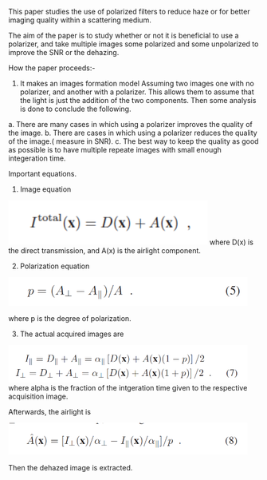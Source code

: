 
This paper studies the use of polarized filters to reduce haze or for better imaging quality within a scattering medium.

The aim of the paper is to study whether or not it is beneficial to use a polarizer, and take multiple images some polarized and some unpolarized to improve the SNR or the dehazing.

How the paper proceeds:-

1. It makes an images formation model Assuming two images one with no polarizer, and another with a polarizer. This allows them to assume that the light is just the addition of the two components. Then some analysis is done to conclude the following.

a. There are many cases in which using a polarizer improves the quality of the image.
b. There are cases in which using a polarizer reduces the quality of the image.( measure in SNR).
c. The best way to keep the quality as good as possible is to have multiple repeate images with small enough integeration time.

Important equations.

1. Image equation

<img src ="https://github.com/motazmuhammad/Papers_summary/blob/master/Polarization_Beneficial/pictures/Equation_1(Measured_image).png"  width ="400px">
where D(x) is the direct transmission, and A(x) is the airlight component.

2. Polarization equation

<img src ="https://github.com/motazmuhammad/Papers_summary/blob/master/Polarization_Beneficial/pictures/Equation_5.png" width ="480px">

where p is the degree of polarization.

3. The actual acquired images are

<img src ="https://github.com/motazmuhammad/Papers_summary/blob/master/Polarization_Beneficial/pictures/Equation_7.png" width ="480px">
where alpha is the fraction of the intgeration time given to the respective acquisition image.

Afterwards, the airlight is


<img src ="https://github.com/motazmuhammad/Papers_summary/blob/master/Polarization_Beneficial/pictures/Equation8_Simple_Dehazing.png" width ="480px">

Then the dehazed image is extracted.



